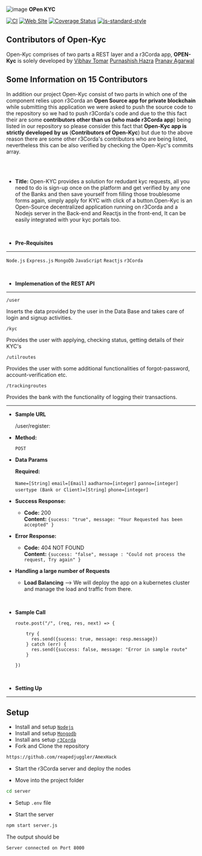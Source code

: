 ![image](https://user-images.githubusercontent.com/45710269/135753913-71af9e2d-3b6c-4a27-aaa9-b4c2b406f1a9.png) **OPen KYC**

[![CI](https://github.com/fastify/fastify/workflows/ci/badge.svg)](https://github.com/fastify/fastify/actions/workflows/ci.yml)
[![Web SIte](https://github.com/fastify/fastify/workflows/website/badge.svg)](https://github.com/fastify/fastify/actions/workflows/website.yml)
[![Coverage Status](https://coveralls.io/repos/github/fastify/fastify/badge.svg?branch=main)](https://coveralls.io/github/fastify/fastify?branch=main)
[![js-standard-style](https://img.shields.io/badge/code%20style-standard-brightgreen.svg?style=flat)](https://standardjs.com/)

## Contributors of Open-Kyc
Open-Kyc comprises of two parts a REST layer and a r3Corda app, **OPEN-Kyc** is solely developed by [Vibhav Tomar](https://github.com/reapedjuggler) [Purnashish Hazra](https://github.com/LobRockyl) [Pranav Agarwal](https://github.com/pranav2012)

## Some Information on 15 Contributors
In addition our project Open-Kyc consist of two parts in which one of the component relies upon r3Corda an **Open Source app for private blockchain** while submitting this application we were asked to push the source code to the repository so we had to push r3Corda's code and due to the this fact their are some **contributors other than us (who made r3Corda app**) being listed in our repository so please consider this fact that **Open-Kyc app is strictly developed** **by us** (**Contributors of Open-Kyc**) but due to the above reason there are some other r3Corda's contributors who are being listed, nevertheless this can be also verified by checking the Open-Kyc's commits array. 
   
<br> </br>   

* **Title:**
   Open-KYC provides a solution for redudant kyc requests, all you need to do is sign-up once on the platform and get verified by any one of the Banks and 
   then save yourself from filling those troublesome forms again, simply apply for KYC with click of a button.Open-Kyc is an Open-Source decentralized application running on r3Corda and a Nodejs server in the Back-end and Reactjs in the front-end, It can be easily integrated with your kyc portals too.

</br>

* **Pre-Requisites**
----
  `Node.js`
  `Express.js`
  `MongoDb`
  `JavaScript`
  `Reactjs`
  `r3Corda`

</br>

* **Implemenation of the REST API**

----
  `/user` 
  <p>
  Inserts the data provided by the user in the Data Base and takes care of login and signup activities.
  </p>

  `/kyc`
  <p>
  Provides the user with applying, checking status, getting details of their KYC's
  </p>
  
  `/utilroutes`
  <p>
  Provides the user with some additional functionalities of forgot-password, account-verification etc.
  </p>
 
  `/trackingroutes`
  <p>
  Provides the bank with the functionality of logging their transactions.
  </p>
 
 
----- 
* **Sample URL**

  /user/register:

* **Method:**

  `POST`
  
* **Data Params**

   **Required:**
 
   `Name=[String]`
   `email=[Email]`
   `aadharno=[integer]`
   `panno=[integer]`
   `usertype (Bank or Client)=[String]`
   `phone=[integer]`




* **Success Response:**

  * **Code:** 200 <br />
    **Content:** `{sucess: "true", message: "Your Requested has been accepted" }`
 
* **Error Response:**

  * **Code:** 404 NOT FOUND <br />
    **Content:** `{success: "false", message : "Could not process the request, Try again" }`

* **Handling a large number of Requests**
    * **Load Balancing**
        --> We will deploy the app on a kubernetes cluster and manage the load and traffic from there.
        
</br>

* **Sample Call**

  ```javascript</br>
  route.post("/", (req, res, next) => {

      try {
        res.send({sucess: true, message: resp.message})
      } catch (err) {
        res.send({success: false, message: "Error in sample route"
      }

  })
  ```
  </br>
* **Setting Up**
----  
  
## Setup

- Install and setup [`Nodejs`](https://nodejs.org/en/)
- Install and setup [`Mongodb`](https://www.mongodb.com/)
- Install ans setup [`r3Corda`](https://www.r3.com/corda-platform/)
- Fork and Clone the repository

```sh
https://github.com/reapedjuggler/AmexHack
```

- Start the r3Corda server and deploy the nodes

- Move into the project folder

```sh
cd server
```

- Setup `.env` file

- Start the server

```sh
npm start server.js
```

The output should be

```sh
Server connected on Port 8000
```
  
